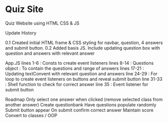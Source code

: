 # Quiz Site
Quiz Website using HTML CSS & JS

Update History

0.1 Created initial HTML frame & CSS styling for navbar, question, 4 answers and submit button.
0.2 Added basis JS. Include updating question box with question and answers with relevant answer



App.JS
lines 1-6 : Consts to create event listeners
lines 8-14 : Questions object : To contain the questions and range of answers
lines 17-21 : Updating textConvent with relevant question and answers
line 24-29 : For loop to create event listeners on buttons and reveal submit button
line 31-33 : Shell function to check for correct answer
line 35 : Event listener for submit button 


Roadmap
Only select one answer when clicked (remove selected class from another answer)
Create questionbank
Have questions populate randomly
Submit button appear
On submit confirm correct answer
Maintain score
Convert to classes / OOP